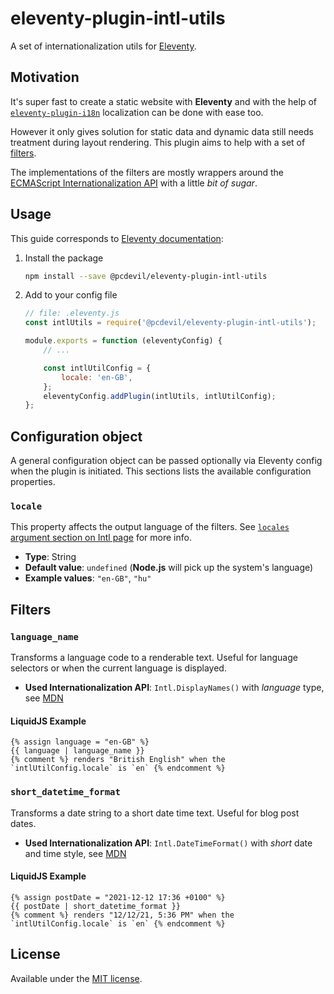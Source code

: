 # eleventy-plugin-intl-utils
A set of internationalization utils for [Eleventy](https://www.11ty.dev/).

## Motivation
It's super fast to create a static website with **Eleventy** and with the help of [`eleventy-plugin-i18n`](https://www.npmjs.com/package/eleventy-plugin-i18n) localization can be done with ease too.

However it only gives solution for static data and dynamic data still needs treatment during layout rendering. This plugin aims to help with a set of [filters](https://www.11ty.dev/docs/filters/).

The implementations of the filters are mostly wrappers around the [ECMAScript Internationalization API](https://developer.mozilla.org/en-US/docs/Web/JavaScript/Reference/Global_Objects/Intl) with a little _bit of sugar_.

## Usage
This guide corresponds to [Eleventy documentation](https://www.11ty.dev/docs/plugins/#add-the-plugin-to-eleventy-in-your-config-file):

1. Install the package
    ```bash
    npm install --save @pcdevil/eleventy-plugin-intl-utils
    ```

2. Add to your config file
    ```javascript
    // file: .eleventy.js
    const intlUtils = require('@pcdevil/eleventy-plugin-intl-utils');

    module.exports = function (eleventyConfig) {
        // ...

        const intlUtilConfig = {
            locale: 'en-GB',
        };
        eleventyConfig.addPlugin(intlUtils, intlUtilConfig);
    };
    ```

## Configuration object
A general configuration object can be passed optionally via Eleventy config when the plugin is initiated. This sections lists the available configuration properties.

### `locale`
This property affects the output language of the filters. See [`locales` argument section on Intl page](https://developer.mozilla.org/en-US/docs/Web/JavaScript/Reference/Global_Objects/Intl#locales_argument) for more info.

- **Type**: String
- **Default value**: `undefined` (**Node.js** will pick up the system's language)
- **Example values**: `"en-GB"`, `"hu"`

## Filters

### `language_name`
Transforms a language code to a renderable text. Useful for language selectors or when the current language is displayed.

- **Used Internationalization API**: `Intl.DisplayNames()` with _language_ type, see [MDN](https://developer.mozilla.org/en-US/docs/Web/JavaScript/Reference/Global_Objects/Intl/DisplayNames/DisplayNames#using_type_language_with_languagedisplay)

#### LiquidJS Example

```
{% assign language = "en-GB" %}
{{ language | language_name }}
{% comment %} renders "British English" when the `intlUtilConfig.locale` is `en` {% endcomment %}
```

### `short_datetime_format`
Transforms a date string to a short date time text. Useful for blog post dates.

- **Used Internationalization API**: `Intl.DateTimeFormat()` with _short_ date and time style, see [MDN](https://developer.mozilla.org/en-US/docs/Web/JavaScript/Reference/Global_Objects/Intl/DateTimeFormat/DateTimeFormat)

#### LiquidJS Example

```
{% assign postDate = "2021-12-12 17:36 +0100" %}
{{ postDate | short_datetime_format }}
{% comment %} renders "12/12/21, 5:36 PM" when the `intlUtilConfig.locale` is `en` {% endcomment %}
```

## License
Available under the [MIT license](LICENSE.md).
